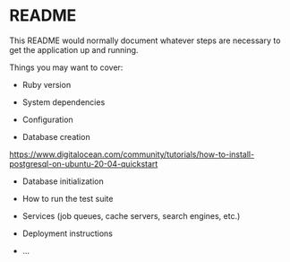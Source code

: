 # README

This README would normally document whatever steps are necessary to get the
application up and running.

Things you may want to cover:

* Ruby version

* System dependencies

* Configuration

* Database creation

https://www.digitalocean.com/community/tutorials/how-to-install-postgresql-on-ubuntu-20-04-quickstart

* Database initialization

* How to run the test suite

* Services (job queues, cache servers, search engines, etc.)

* Deployment instructions

* ...
